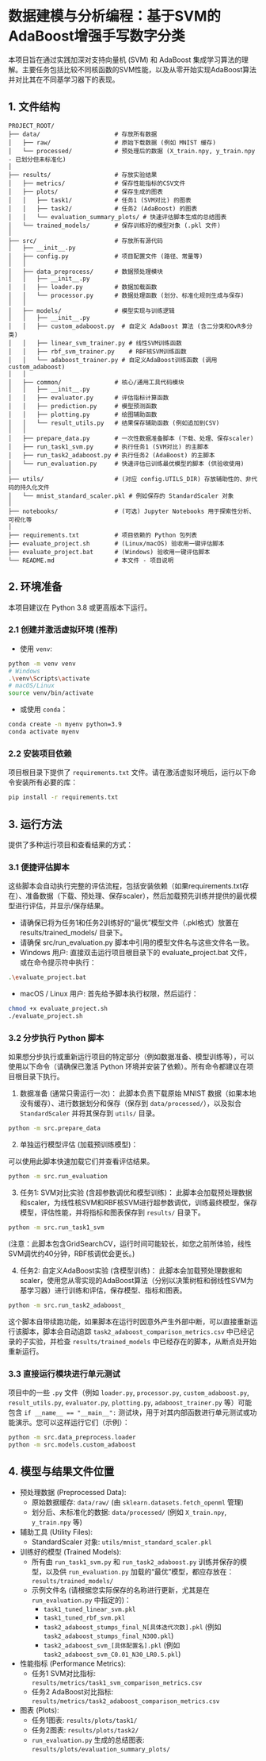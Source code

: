 # 数据建模与分析编程：基于SVM的AdaBoost增强手写数字分类

本项目旨在通过实践加深对支持向量机 (SVM) 和 AdaBoost 集成学习算法的理解。主要任务包括比较不同核函数的SVM性能，以及从零开始实现AdaBoost算法并对比其在不同基学习器下的表现。

## 1. 文件结构

```text
PROJECT_ROOT/
├── data/                     # 存放所有数据
│   ├── raw/                  # 原始下载数据 (例如 MNIST 缓存)
│   └── processed/            # 预处理后的数据 (X_train.npy, y_train.npy - 已划分但未标准化)
│
├── results/                  # 存放实验结果
│   ├── metrics/              # 保存性能指标的CSV文件
│   ├── plots/                # 保存生成的图表
│   │   ├── task1/            # 任务1 (SVM对比) 的图表
│   │   ├── task2/            # 任务2 (AdaBoost) 的图表
│   │   └── evaluation_summary_plots/ # 快速评估脚本生成的总结图表
│   └── trained_models/       # 保存训练好的模型对象 (.pkl 文件)
│
├── src/                      # 存放所有源代码
│   ├── __init__.py
│   ├── config.py             # 项目配置文件 (路径、常量等)
│   │
│   ├── data_preprocess/      # 数据预处理模块
│   │   ├── __init__.py
│   │   ├── loader.py         # 数据加载函数
│   │   └── processor.py      # 数据处理函数 (划分、标准化规则生成与保存)
│   │
│   ├── models/               # 模型实现与训练逻辑
│   │   ├── __init__.py
│   │   ├── custom_adaboost.py  # 自定义 AdaBoost 算法 (含二分类和OvR多分类)
│   │   ├── linear_svm_trainer.py # 线性SVM训练函数
│   │   ├── rbf_svm_trainer.py    # RBF核SVM训练函数
│   │   └── adaboost_trainer.py # 自定义AdaBoost训练函数 (调用 custom_adaboost)
│   │
│   ├── common/               # 核心/通用工具代码模块
│   │   ├── __init__.py
│   │   ├── evaluator.py      # 评估指标计算函数
│   │   ├── prediction.py     # 模型预测函数
│   │   ├── plotting.py       # 绘图辅助函数
│   │   └── result_utils.py   # 结果保存辅助函数 (例如追加到CSV)
│   │
│   ├── prepare_data.py       # 一次性数据准备脚本 (下载、处理、保存scaler)
│   ├── run_task1_svm.py      # 执行任务1 (SVM对比) 的主脚本
│   ├── run_task2_adaboost.py # 执行任务2 (AdaBoost) 的主脚本
│   └── run_evaluation.py     # 快速评估已训练最优模型的脚本 (供验收使用)
│
├── utils/                    # (对应 config.UTILS_DIR) 存放辅助性的、非代码的持久化文件
│   └── mnist_standard_scaler.pkl # 例如保存的 StandardScaler 对象
│
├── notebooks/                # (可选) Jupyter Notebooks 用于探索性分析、可视化等
│
├── requirements.txt          # 项目依赖的 Python 包列表
├── evaluate_project.sh       # (Linux/macOS) 验收用一键评估脚本
├── evaluate_project.bat      # (Windows) 验收用一键评估脚本
└── README.md                 # 本文件 - 项目说明
```

## 2. 环境准备

本项目建议在 Python 3.8 或更高版本下运行。

### 2.1 创建并激活虚拟环境 (推荐)

- 使用 `venv`:

```bash
python -m venv venv
# Windows
.\venv\Scripts\activate
# macOS/Linux
source venv/bin/activate
```

- 或使用 `conda`：

```bash
conda create -n myenv python=3.9
conda activate myenv
```

### 2.2 安装项目依赖

项目根目录下提供了 `requirements.txt` 文件。请在激活虚拟环境后，运行以下命令安装所有必要的库：

```bash
pip install -r requirements.txt
```

## 3. 运行方法

提供了多种运行项目和查看结果的方式：

### 3.1 便捷评估脚本

这些脚本会自动执行完整的评估流程，包括安装依赖（如果requirements.txt存在）、准备数据（下载、预处理、保存scaler），然后加载预先训练并提供的最优模型进行评估，并显示/保存结果。

- 请确保已将为任务1和任务2训练好的“最优”模型文件（.pkl格式）放置在 results/trained_models/ 目录下。
- 请确保 src/run_evaluation.py 脚本中引用的模型文件名与这些文件名一致。
- Windows 用户:
直接双击运行项目根目录下的 evaluate_project.bat 文件，或在命令提示符中执行：

```bash
.\evaluate_project.bat
```

- macOS / Linux 用户:
首先给予脚本执行权限，然后运行：

```bash
chmod +x evaluate_project.sh
./evaluate_project.sh
```

### 3.2 分步执行 Python 脚本

如果想分步执行或重新运行项目的特定部分（例如数据准备、模型训练等），可以使用以下命令（请确保已激活 Python 环境并安装了依赖）。所有命令都建议在项目根目录下执行。

1. 数据准备 (通常只需运行一次)：
此脚本负责下载原始 MNIST 数据（如果本地没有缓存）、进行数据划分和保存（保存到 `data/processed/`），以及拟合 `StandardScaler` 并将其保存到 `utils/` 目录。

```bash
python -m src.prepare_data
```

2. 单独运行模型评估 (加载预训练模型)：

可以使用此脚本快速加载它们并查看评估结果。

```bash
python -m src.run_evaluation
```

3. 任务1: SVM对比实验 (含超参数调优和模型训练)：
此脚本会加载预处理数据和scaler，为线性核SVM和RBF核SVM进行超参数调优，训练最终模型，保存模型，评估性能，并将指标和图表保存到 `results/` 目录下。

```bash
python -m src.run_task1_svm
```

(注意：此脚本包含GridSearchCV，运行时间可能较长，如您之前所体验，线性SVM调优约40分钟，RBF核调优会更长。)

4. 任务2: 自定义AdaBoost实验 (含模型训练)：
此脚本会加载预处理数据和scaler，使用您从零实现的AdaBoost算法（分别以决策树桩和弱线性SVM为基学习器）进行训练和评估，保存模型、指标和图表。

```bash
python -m src.run_task2_adaboost_
```

这个脚本自带续跑功能，如果脚本在运行时因意外产生外部中断，可以直接重新运行该脚本，脚本会自动追踪 `task2_adaboost_comparison_metrics.csv` 中已经记录的子实验，并检查 `results/trained_models` 中已经存在的脚本，从断点处开始重新运行。

### 3.3 直接运行模块进行单元测试

项目中的一些 `.py` 文件（例如 `loader.py`, `processor.py`, `custom_adaboost.py`, `result_utils.py`, `evaluator.py`, `plotting.py`, `adaboost_trainer.py` 等）可能包含 `if __name__ == "__main__":` 测试块，用于对其内部函数进行单元测试或功能演示。您可以这样运行它们（示例）：

```bash
python -m src.data_preprocess.loader
python -m src.models.custom_adaboost
```

## 4. 模型与结果文件位置

- 预处理数据 (Preprocessed Data):
    - 原始数据缓存: `data/raw/` (由 `sklearn.datasets.fetch_openml` 管理)
    - 划分后、未标准化的数据: `data/processed/` (例如 `X_train.npy`, `y_train.npy` 等)
- 辅助工具 (Utility Files):
    - StandardScaler 对象: `utils/mnist_standard_scaler.pkl`
- 训练好的模型 (Trained Models):
    - 所有由 `run_task1_svm.py` 和 `run_task2_adaboost.py` 训练并保存的模型，以及供 `run_evaluation.py` 加载的“最优”模型，都应存放在： `results/trained_models/`
    - 示例文件名 (请根据您实际保存的名称进行更新，尤其是在 `run_evaluation.py` 中指定的)：
        - `task1_tuned_linear_svm.pkl`
        - `task1_tuned_rbf_svm.pkl`
        - `task2_adaboost_stumps_final_N[具体迭代次数].pkl` (例如 `task2_adaboost_stumps_final_N300.pkl`)
        - `task2_adaboost_svm_[具体配置名].pkl` (例如 `task2_adaboost_svm_C0.01_N30_LR0.5.pkl`)
- 性能指标 (Performance Metrics):
    - 任务1 SVM对比指标: `results/metrics/task1_svm_comparison_metrics.csv`
    - 任务2 AdaBoost对比指标: `results/metrics/task2_adaboost_comparison_metrics.csv`
- 图表 (Plots):
    - 任务1图表: `results/plots/task1/`
    - 任务2图表: `results/plots/task2/`
    - `run_evaluation.py` 生成的总结图表: `results/plots/evaluation_summary_plots/`
